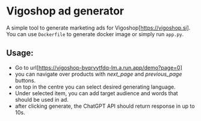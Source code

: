 # Vigoshop ad generator
A simple tool to generate marketing ads for Vigoshop[https://vigoshop.si]. You can use `Dockerfile` to generate docker image or simply run `app.py`. 

## Usage:

- Go to url[https://vigoshop-bvqrvytfdq-lm.a.run.app/demo?page=0]
- you can navigate over products with _next_page_ and _previous_page_ buttons.
- on top in the centre you can select desired generating language.
- Under selected item, you can add target audience and words that should be used in ad.
- after clicking generate, the ChatGPT API should return response in up to 10s.
